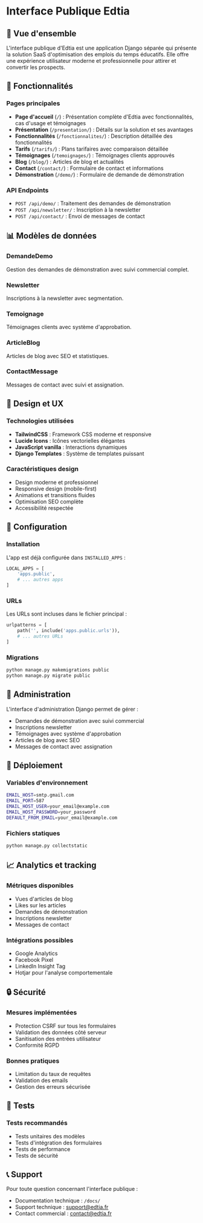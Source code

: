 # Interface Publique Edtia

## 🎯 Vue d'ensemble

L'interface publique d'Edtia est une application Django séparée qui présente la solution SaaS d'optimisation des emplois du temps éducatifs. Elle offre une expérience utilisateur moderne et professionnelle pour attirer et convertir les prospects.

## 🚀 Fonctionnalités

### Pages principales
- **Page d'accueil** (`/`) : Présentation complète d'Edtia avec fonctionnalités, cas d'usage et témoignages
- **Présentation** (`/presentation/`) : Détails sur la solution et ses avantages
- **Fonctionnalités** (`/fonctionnalites/`) : Description détaillée des fonctionnalités
- **Tarifs** (`/tarifs/`) : Plans tarifaires avec comparaison détaillée
- **Témoignages** (`/temoignages/`) : Témoignages clients approuvés
- **Blog** (`/blog/`) : Articles de blog et actualités
- **Contact** (`/contact/`) : Formulaire de contact et informations
- **Démonstration** (`/demo/`) : Formulaire de demande de démonstration

### API Endpoints
- `POST /api/demo/` : Traitement des demandes de démonstration
- `POST /api/newsletter/` : Inscription à la newsletter
- `POST /api/contact/` : Envoi de messages de contact

## 📊 Modèles de données

### DemandeDemo
Gestion des demandes de démonstration avec suivi commercial complet.

### Newsletter
Inscriptions à la newsletter avec segmentation.

### Temoignage
Témoignages clients avec système d'approbation.

### ArticleBlog
Articles de blog avec SEO et statistiques.

### ContactMessage
Messages de contact avec suivi et assignation.

## 🎨 Design et UX

### Technologies utilisées
- **TailwindCSS** : Framework CSS moderne et responsive
- **Lucide Icons** : Icônes vectorielles élégantes
- **JavaScript vanilla** : Interactions dynamiques
- **Django Templates** : Système de templates puissant

### Caractéristiques design
- Design moderne et professionnel
- Responsive design (mobile-first)
- Animations et transitions fluides
- Optimisation SEO complète
- Accessibilité respectée

## 🔧 Configuration

### Installation
L'app est déjà configurée dans `INSTALLED_APPS` :
```python
LOCAL_APPS = [
    'apps.public',
    # ... autres apps
]
```

### URLs
Les URLs sont incluses dans le fichier principal :
```python
urlpatterns = [
    path('', include('apps.public.urls')),
    # ... autres URLs
]
```

### Migrations
```bash
python manage.py makemigrations public
python manage.py migrate public
```

## 📝 Administration

L'interface d'administration Django permet de gérer :
- Demandes de démonstration avec suivi commercial
- Inscriptions newsletter
- Témoignages avec système d'approbation
- Articles de blog avec SEO
- Messages de contact avec assignation

## 🚀 Déploiement

### Variables d'environnement
```bash
EMAIL_HOST=smtp.gmail.com
EMAIL_PORT=587
EMAIL_HOST_USER=your_email@example.com
EMAIL_HOST_PASSWORD=your_password
DEFAULT_FROM_EMAIL=your_email@example.com
```

### Fichiers statiques
```bash
python manage.py collectstatic
```

## 📈 Analytics et tracking

### Métriques disponibles
- Vues d'articles de blog
- Likes sur les articles
- Demandes de démonstration
- Inscriptions newsletter
- Messages de contact

### Intégrations possibles
- Google Analytics
- Facebook Pixel
- LinkedIn Insight Tag
- Hotjar pour l'analyse comportementale

## 🔒 Sécurité

### Mesures implémentées
- Protection CSRF sur tous les formulaires
- Validation des données côté serveur
- Sanitisation des entrées utilisateur
- Conformité RGPD

### Bonnes pratiques
- Limitation du taux de requêtes
- Validation des emails
- Gestion des erreurs sécurisée

## 🧪 Tests

### Tests recommandés
- Tests unitaires des modèles
- Tests d'intégration des formulaires
- Tests de performance
- Tests de sécurité

## 📞 Support

Pour toute question concernant l'interface publique :
- Documentation technique : `/docs/`
- Support technique : support@edtia.fr
- Contact commercial : contact@edtia.fr

